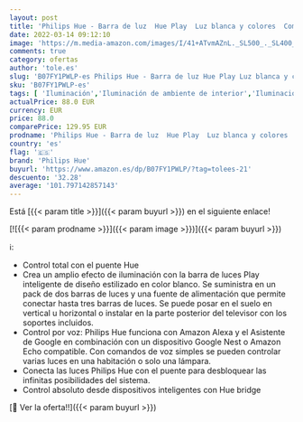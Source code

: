 ```yaml
---
layout: post
title: 'Philips Hue - Barra de luz  Hue Play  Luz blanca y colores  Compatible con Alexa y Google Home  Blanco - 2 Unidades'
date: 2022-03-14 09:12:10
image: 'https://m.media-amazon.com/images/I/41+ATvmAZnL._SL500_._SL400_.jpg'
comments: true
category: ofertas
author: 'tole.es'
slug: 'B07FY1PWLP-es Philips Hue - Barra de luz Hue Play Luz blanca y colores...'
sku: 'B07FY1PWLP-es'
tags: [ 'Iluminación','Iluminación de ambiente de interior','Iluminación de interior','Iluminación decorativa y para usos específicos de interior','alexa','google','home','hue','philips','philips hue', ]
actualPrice: 88.0 EUR
currency: EUR
price: 88.0
comparePrice: 129.95 EUR
prodname: 'Philips Hue - Barra de luz  Hue Play  Luz blanca y colores  Compatible con Alexa y Google Home  Blanco - 2 Unidades'
country: 'es'
flag: '🇪🇸'
brand: 'Philips Hue'
buyurl: 'https://www.amazon.es/dp/B07FY1PWLP/?tag=tolees-21'
descuento: '32.28'
average: '101.797142857143'
---
```


Está [{{< param title >}}]({{< param buyurl >}}) en el siguiente enlace!

[![{{< param prodname >}}]({{< param image >}})]({{< param buyurl >}})

ℹ️:

- Control total con el puente Hue
- Crea un amplio efecto de iluminación con la barra de luces Play inteligente de diseño estilizado en color blanco. Se suministra en un pack de dos barras de luces y una fuente de alimentación que permite conectar hasta tres barras de luces. Se puede posar en el suelo en vertical u horizontal o instalar en la parte posterior del televisor con los soportes incluidos.
- Control por voz: Philips Hue funciona con Amazon Alexa y el Asistente de Google en combinación con un dispositivo Google Nest o Amazon Echo compatible. Con comandos de voz simples se pueden controlar varias luces en una habitación o solo una lámpara.
- Conecta las luces Philips Hue con el puente para desbloquear las infinitas posibilidades del sistema.
- Control absoluto desde dispositivos inteligentes con Hue bridge

[🛒 Ver la oferta!!]({{< param buyurl >}})
